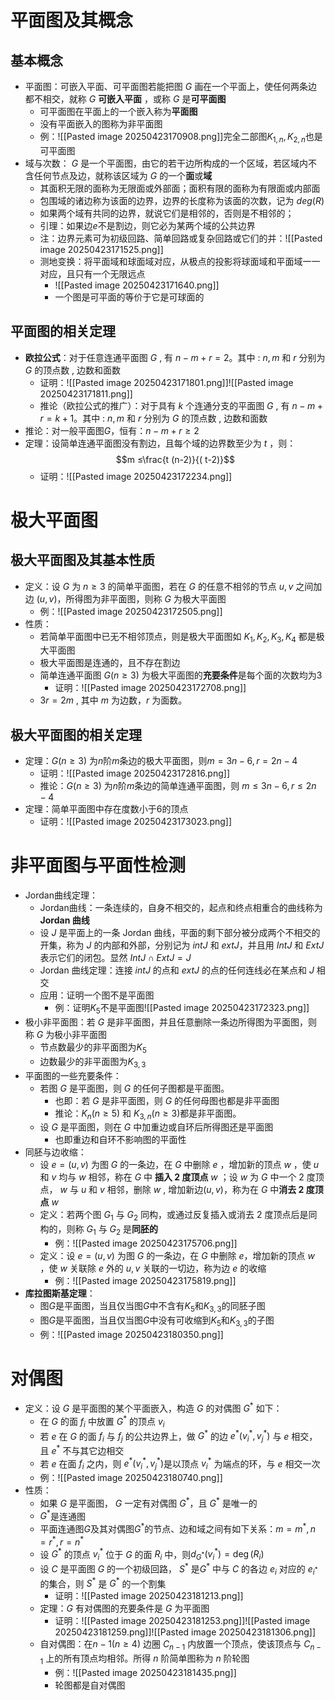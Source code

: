 # 平面图及其概念
## 基本概念
- 平面图：可嵌入平面、可平面图若能把图 $G$ 画在一个平面上，使任何两条边都不相交，就称 $G$ **可嵌入平面** ，或称 $G$ 是**可平面图**
	- 可平面图在平面上的一个嵌入称为**平面图**
	- 没有平面嵌入的图称为非平面图
	- 例：![[Pasted image 20250423170908.png]]完全二部图$K_{1,n},K_{2,n}$也是可平面图
- 域与次数： $G$ 是一个平面图，由它的若干边所构成的一个区域，若区域内不含任何节点及边，就称该区域为 $G$ 的一个**面**或**域**
	- 其面积无限的面称为无限面或外部面；面积有限的面称为有限面或内部面
	- 包围域的诸边称为该面的边界，边界的长度称为该面的次数，记为 $deg (R)$
	- 如果两个域有共同的边界，就说它们是相邻的，否则是不相邻的；
	- 引理：如果边$e$不是割边，则它必为某两个域的公共边界
	- 注：边界元素可为初级回路、简单回路或复杂回路或它们的并：![[Pasted image 20250423171525.png]]
	- 测地变换：将平面域和球面域对应，从极点的投影将球面域和平面域一一对应，且只有一个无限远点
		- ![[Pasted image 20250423171640.png]]
		- 一个图是可平面的等价于它是可球面的
## 平面图的相关定理
- **欧拉公式**：对于任意连通平面图 $G$ , 有 $n- m + r = 2$。其中 : $n , m$ 和 $r$ 分别为 $G$ 的顶点数 , 边数和面数
	- 证明：![[Pasted image 20250423171801.png]]![[Pasted image 20250423171811.png]]
	- 推论（欧拉公式的推广）：对于具有 $k$ 个连通分支的平面图 $G$ , 有 $n- m + r = k +1$。其中 : $n , m$ 和 $r$ 分别为 $G$ 的顶点数 , 边数和面数
- 推论：对一般平面图$G$，恒有：$n-m+r\geq 2$
- 定理：设简单连通平面图没有割边，且每个域的边界数至少为 $t$ ，则：$$m ≤\frac{t (n-2)}{( t-2)}$$
	- 证明：![[Pasted image 20250423172234.png]]
# 极大平面图
## 极大平面图及其基本性质
- 定义：设 $G$ 为 $n ≥ 3$ 的简单平面图，若在 $G$ 的任意不相邻的节点 $u , v$ 之间加边 $(u , v )$，所得图为非平面图，则称 $G$ 为极大平面图
	- 例：![[Pasted image 20250423172505.png]]
- 性质：
	- 若简单平面图中已无不相邻顶点，则是极大平面图如 $K_1 , K_2 , K_3 , K_4$ 都是极大平面图
	- 极大平面图是连通的，且不存在割边
	- 简单连通平面图 $G( n \geq 3)$ 为极大平面图的**充要条件**是每个面的次数均为3
		- 证明：![[Pasted image 20250423172708.png]]
	- $3 r = 2 m$ , 其中 $m$ 为边数，$r$ 为面数。
## 极大平面图的相关定理
- 定理：$G( n \geq 3)$ 为$n$阶$m$条边的极大平面图，则$m=3n-6,r=2n-4$
	- 证明：![[Pasted image 20250423172816.png]]
	- 推论：$G( n \geq 3)$ 为$n$阶$m$条边的简单连通平面图，则 $m ≤ 3 n-6,r ≤ 2 n -4$
- 定理：简单平面图中存在度数小于6的顶点
	- 证明：![[Pasted image 20250423173023.png]]
# 非平面图与平面性检测
- Jordan曲线定理：
	- Jordan曲线：一条连续的，自身不相交的，起点和终点相重合的曲线称为 **Jordan 曲线**
	- 设 $J$ 是平面上的一条 Jordan 曲线，平面的剩下部分被分成两个不相交的开集，称为 $J$ 的内部和外部，分别记为 $intJ$ 和 $extJ$，并且用 $IntJ$ 和 $ExtJ$ 表示它们的闭包。显然 $IntJ\cap ExtJ=J$ 
	- Jordan 曲线定理：连接 $intJ$ 的点和 $e xtJ$ 的点的任何连线必在某点和 $J$ 相交
	- 应用：证明一个图不是平面图
		- 例：证明$K_5$不是平面图![[Pasted image 20250423172323.png]]
- 极小非平面图：若 $G$ 是非平面图，并且任意删除一条边所得图为平面图，则称 $G$ 为极小非平面图
	- 节点数最少的非平面图为$K_5$
	- 边数最少的非平面图为$K_{3,3}$
- 平面图的一些充要条件：
	- 若图 $G$ 是平面图，则 $G$ 的任何子图都是平面图。
		- 也即：若 $G$ 是非平面图，则 $G$ 的任何母图也都是非平面图
		- 推论：$K_n (n \geq 5)$ 和 $K_{3, n}(n \geq 3)$都是非平面图。
	- 设 $G$ 是平面图，则在 $G$ 中加重边或自环后所得图还是平面图
		- 也即重边和自环不影响图的平面性
- 同胚与边收缩：
	- 设 $e = (u , v)$ 为图 $G$ 的一条边，在 $G$ 中删除 $e$ ，增加新的顶点 $w$ ，使 $u$ 和 $v$ 均与 $w$ 相邻，称在 $G$ 中 **插入 2 度顶点** $w$ ；设 $w$ 为 $G$ 中一个 2 度顶点， $w$ 与 $u$ 和 $v$ 相邻，删除 $w$ , 增加新边$(u , v )$，称为在 $G$ 中**消去 2 度顶点** $w$ 
	- 定义：若两个图 $G_1$ 与 $G_2$ 同构，或通过反复插入或消去 2 度顶点后是同构的，则称 $G_1$ 与 $G_2$ 是**同胚的**
		- 例：![[Pasted image 20250423175706.png]]
	- 定义：设 $e = (u , v)$ 为图 $G$ 的一条边，在 $G$ 中删除 $e$，增加新的顶点 $w$ ，使 $w$ 关联除 $e$ 外的 $u , v$ 关联的一切边，称为边 $e$ 的收缩
		- 例：![[Pasted image 20250423175819.png]]
- **库拉图斯基定理**：
	- 图$G$是平面图，当且仅当图$G$中不含有$K_5$和$K_{3,3}$的同胚子图
	- 图$G$是平面图，当且仅当图$G$中没有可收缩到$K_5$和$K_{3,3}$的子图
	- 例：![[Pasted image 20250423180350.png]]
# 对偶图
- 定义：设 $G$ 是平面图的某个平面嵌入，构造 $G$ 的对偶图 $G^*$ 如下：
	- 在 $G$ 的面 $f_i$ 中放置 $G^*$ 的顶点 $v_i$
	- 若 $e$ 在 $G$ 的面 $f_i$ 与 $f_j$ 的公共边界上，做 $G^*$ 的边 $e^*( v_i^*, v_j^*)$ 与 $e$ 相交，且 $e^*$ 不与其它边相交
	- 若 $e$ 在面 $f_i$ 之内，则 $e^*( v_i^*, v_j^*)$是以顶点 $v_i^*$ 为端点的环，与 $e$ 相交一次
	- 例：![[Pasted image 20250423180740.png]]
- 性质：
	- 如果 $G$ 是平面图， $G$ 一定有对偶图 $G^*$，且 $G^*$ 是唯一的
	- $G^*$是连通图
	- 平面连通图$G$及其对偶图$G^*$的节点、边和域之间有如下关系：$m=m^*,n=r^*,r=n^*$
	- 设 $G^*$ 的顶点 $v_i^*$ 位于 $G$ 的面 $R_i$ 中，则$d_{G^*}( v_i^*)= \deg(R_i)$
	- 设 $C$ 是平面图 $G$ 的一个初级回路， $S^*$ 是$G^*$ 中与 $C$ 的各边 $e_i$ 对应的 $e_{i^*}$ 的集合，则 $S^*$ 是 $G^*$ 的一个割集
		- 证明：![[Pasted image 20250423181213.png]]
	- 定理：$G$ 有对偶图的充要条件是 $G$ 为平面图
		- 证明：![[Pasted image 20250423181253.png]]![[Pasted image 20250423181259.png]]![[Pasted image 20250423181306.png]]
	- 自对偶图：在$n-1( n \geq 4)$ 边圈 $C_{n-1}$ 内放置一个顶点，使该顶点与 $C_{n-1}$ 上的所有顶点均相邻。所得 $n$ 阶简单图称为 $n$ 阶轮图
		- 例：![[Pasted image 20250423181435.png]]
		- 轮图都是自对偶图


